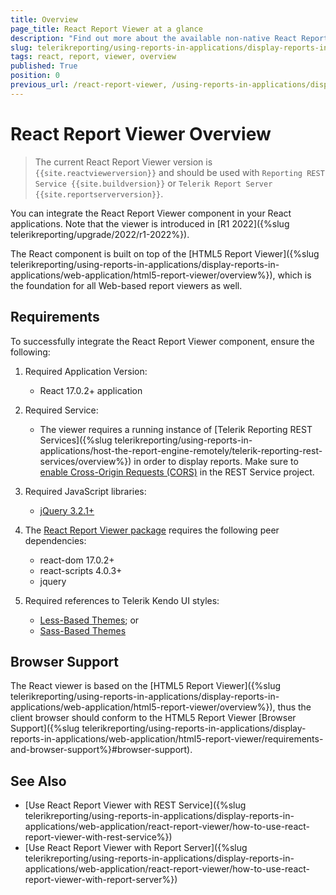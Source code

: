 ```yaml
---
title: Overview
page_title: React Report Viewer at a glance 
description: "Find out more about the available non-native React Report Viewer, the requirements to use it, and its browser support."
slug: telerikreporting/using-reports-in-applications/display-reports-in-applications/web-application/react-report-viewer/react-report-viewer-overview
tags: react, report, viewer, overview
published: True
position: 0
previous_url: /react-report-viewer, /using-reports-in-applications/display-reports-in-applications/web-application/react-report-viewer/react-report-viewer-overview
---
```


# React Report Viewer Overview

> The current React Report Viewer version is `{{site.reactviewerversion}}` and should be used with `Reporting REST Service {{site.buildversion}}` or `Telerik Report Server {{site.reportserverversion}}`.

You can integrate the React Report Viewer component in your React applications. Note that the viewer is introduced in [R1 2022]({%slug telerikreporting/upgrade/2022/r1-2022%}).

The React component is built on top of the [HTML5 Report Viewer]({%slug telerikreporting/using-reports-in-applications/display-reports-in-applications/web-application/html5-report-viewer/overview%}), which is the foundation for all Web-based report viewers as well.

## Requirements

To successfully integrate the React Report Viewer component, ensure the following:

1. Required Application Version:

	+ React 17.0.2+ application

1. Required Service:

	+ The viewer requires a running instance of [Telerik Reporting REST Services]({%slug telerikreporting/using-reports-in-applications/host-the-report-engine-remotely/telerik-reporting-rest-services/overview%}) in order to display reports. Make sure to [enable Cross-Origin Requests (CORS)](https://learn.microsoft.com/en-us/aspnet/web-api/overview/security/enabling-cross-origin-requests-in-web-api)  in the REST Service project.

1. Required JavaScript libraries:

	+ [jQuery 3.2.1+](https://jquery.com/download/)

1. The [React Report Viewer package](https://www.npmjs.com/package/@progress/telerik-react-report-viewer) requires the following peer dependencies:

	+ react-dom 17.0.2+
	+ react-scripts 4.0.3+
	+ jquery

1. Required references to Telerik Kendo UI styles:

	+ [Less-Based Themes](https://docs.telerik.com/kendo-ui/styles-and-layout/less-themes/overview); or
	+ [Sass-Based Themes](https://docs.telerik.com/kendo-ui/styles-and-layout/sass-themes/overview)

## Browser Support

The React viewer is based on the [HTML5 Report Viewer]({%slug telerikreporting/using-reports-in-applications/display-reports-in-applications/web-application/html5-report-viewer/overview%}), thus the client browser should conform to the HTML5 Report Viewer [Browser Support]({%slug telerikreporting/using-reports-in-applications/display-reports-in-applications/web-application/html5-report-viewer/requirements-and-browser-support%}#browser-support).

## See Also

* [Use React Report Viewer with REST Service]({%slug telerikreporting/using-reports-in-applications/display-reports-in-applications/web-application/react-report-viewer/how-to-use-react-report-viewer-with-rest-service%})
* [Use React Report Viewer with Report Server]({%slug telerikreporting/using-reports-in-applications/display-reports-in-applications/web-application/react-report-viewer/how-to-use-react-report-viewer-with-report-server%})
